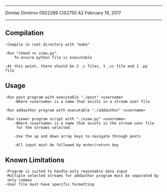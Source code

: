 ************************************************************************
Dimitar Dimitrov                                                 0922289
CIS2750                                                               A2
February 19, 2017
************************************************************************

Compilation
-----------
    -Compile in root directory with "make"

    -Run "chmod +x view.py"
        To ensure python file is executable

    -At this point, there should be 2 .c files, 1 .cc file and 1 .py
    file

Usage
-----
    -Run post program with executable "./post" <username>
        -Where <username> is a name that exists in a stream user file

    -Run addauthor program with executable "./addauthor" <username>

    -Run viewer program script with "./view.py" <username>
        -Where <username> is a name that exists in the stream user file
         for the streams selected

        -Use the up and down array keys to navigate through posts

        -All input must be followed by enter/return key

Known Limitations
-----------------
    -Program is suited to handle only reasonable data input
    -Multiple selected streams for addauthor program must be separated by
     only commas
    -User file must have specific formatting
